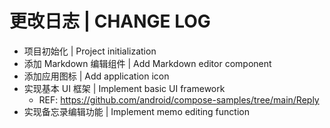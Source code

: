 # 更改日志 | CHANGE LOG

- 项目初始化 | Project initialization
- 添加 Markdown 编辑组件 | Add Markdown editor component
- 添加应用图标 | Add application icon
- 实现基本 UI 框架 | Implement basic UI framework
  - REF: https://github.com/android/compose-samples/tree/main/Reply
- 实现备忘录编辑功能 | Implement memo editing function
